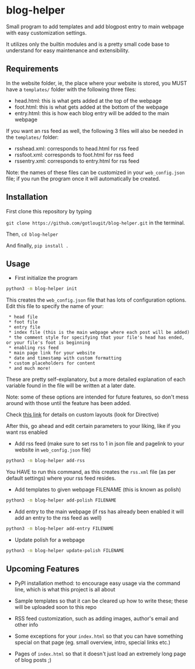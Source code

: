 # blog-helper
Small program to add templates and add blogpost entry to main webpage with easy customization settings. 

It utilizes only the builtin modules and is a pretty small code base to understand for easy maintenance and extensibility. 

## Requirements
In the website folder, ie, the place where your website is stored, you MUST have a ```templates/``` folder with the following three files:
- head.html: this is what gets added at the top of the webpage
- foot.html: this is what gets added at the bottom of the webpage
- entry.html: this is how each blog entry will be added to the main webpage

If you want an rss feed as well, the following 3 files will also be needed in the ```templates/``` folder:

- rsshead.xml: corresponds to head.html for rss feed
- rssfoot.xml: corresponds to foot.html for rss feed
- rssentry.xml: corresponds to entry.html for rss feed

Note: the names of these files can be customized in your ```web_config.json``` file; if you run the program once it will automatically be created.

## Installation

First clone this repository by typing

```git clone https://github.com/gotlougit/blog-helper.git``` in the terminal.

Then, ```cd blog-helper```

And finally, ```pip install .```

## Usage

- First initialize the program

```bash
python3 -m blog-helper init
```

This creates the ```web_config.json``` file that has lots of configuration options. 
Edit this file to specify the name of your:

     * head file
     * foot file
     * entry file
     * index file (this is the main webpage where each post will be added)
     * the comment style for specifying that your file's head has ended, or your file's foot is beginning
     * enabling rss feed
     * main page link for your website
     * date and timestamp with custom formatting 
     * custom placeholders for content
     * and much more!
     
These are pretty self-explanatory, but a more detailed explanation of each variable found in the file will be written at a later date.

Note: some of these options are intended for future features, so don't mess around with those until the feature has been added.

Check [this link](https://www.tutorialspoint.com/python/time_strftime.htm)  for details on custom layouts (look for Directive) 

After this, go ahead and edit certain parameters to your liking, like if you want rss enabled

- Add rss feed (make sure to set rss to 1 in json file and pagelink to your website in ```web_config.json``` file)

```bash
python3 -m blog-helper add-rss
```

You HAVE to run this command, as this creates the ```rss.xml``` file (as per default settings) where your rss feed resides.

- Add templates to given webpage FILENAME (this is known as polish)

```bash
python3 -m blog-helper add-polish FILENAME
```

- Add entry to the main webpage (if rss has already been enabled it will add an entry to the rss feed as well)

```bash
python3 -m blog-helper add-entry FILENAME
```

- Update polish for a webpage

```bash
python3 -m blog-helper update-polish FILENAME
```

## Upcoming Features

- PyPI installation method: to encourage easy usage via the command line, which is what this project is all about

- Sample templates so that it can be cleared up how to write these; these will be uploaded soon to this repo

- RSS feed customization, such as adding images, author's email and other info

- Some exceptions for your ```index.html``` so that you can have something special on that page (eg. small overview, intro, special links etc.)

- Pages of ```index.html``` so that it doesn't just load an extremely long page of blog posts ;)
